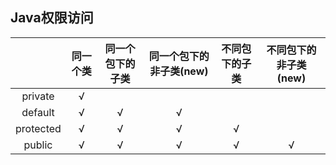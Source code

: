 ## Java权限访问

|           | 同一个类 | 同一个包下的子类 | 同一个包下的非子类(new) | 不同包下的子类 | 不同包下的非子类(new) |
| :-------: | :------: | :--------------: | :---------------------: | :------------: | :-------------------: |
|  private  |    √     |                  |                         |                |                       |
|  default  |    √     |        √         |            √            |                |                       |
| protected |    √     |        √         |            √            |       √        |                       |
|  public   |    √     |        √         |            √            |       √        |           √           |

